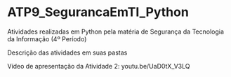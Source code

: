 # ATP9_SegurancaEmTI_Python
 Atividades realizadas em Python pela matéria de Segurança da Tecnologia da Informação (4º Período)
 
 Descrição das atividades em suas pastas
 
 Vídeo de apresentação da Atividade 2: youtu.be/UaD0tX_V3LQ
